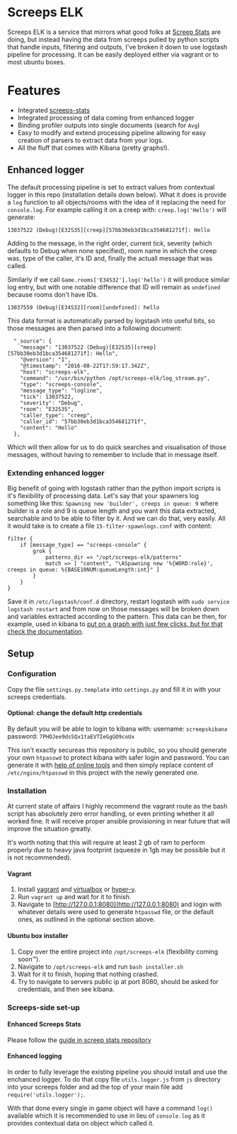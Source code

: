 # Screeps ELK

Screeps ELK is a service that mirrors what good folks at [Screep Stats](https://github.com/screepers/screeps-stats)
are doing, but instead having the data from screeps pulled by python
scripts that handle inputs, filtering and outputs, I've broken
it down to use logstash pipeline for processing. It can be easily
deployed either via vagrant or to most ubuntu boxes.

# Features

* Integrated [screeps-stats](https://github.com/screepers/screeps-stats)
* Integrated processing of data coming from enhanced logger
* Binding profiler outputs into single documents (search for `Avg`)
* Easy to modify and extend processing pipeline allowing for easy 
creation of parsers to extract data from your logs.
* All the fluff that comes with Kibana (pretty graphs!).

## Enhanced logger
The default processing pipeline is set to extract values from contextual
logger in this repo (installation details down below). What it does is 
provide a `log` function to all objects/rooms with the idea of it 
replacing the need for `console.log`. 
For example calling it on a creep with: `creep.log('Hello')` will 
generate:

```13037522 (Debug)[E32S35][creep][57bb30eb3d1bca354681271f]: Hello```

Adding to the message, in the right order, current tick, severity
(which defaults to Debug when none specified), room name in which the
creep was, type of the caller, it's ID and, finally the actuall message
that was called.

Similarly if we call `Game.rooms['E34S32'].log('hello')` it will produce
similar log entry, but with one notable difference that ID will remain
as `undefined` because rooms don't have IDs.

```13037559 (Debug)[E34S32][room][undefined]: hello```

This data format is automatically parsed by logstash into useful bits, 
so those messages are then parsed into a following document:

```  
  "_source": {
    "message": "13037522 (Debug)[E32S35][creep][57bb30eb3d1bca354681271f]: Hello",
    "@version": "1",
    "@timestamp": "2016-08-22T17:59:17.342Z",
    "host": "screeps-elk",
    "command": "/usr/bin/python /opt/screeps-elk/log_stream.py",
    "type": "screeps-console",
    "message_type": "logline",
    "tick": 13037522,
    "severity": "Debug",
    "room": "E32S35",
    "caller_type": "creep",
    "caller_id": "57bb30eb3d1bca354681271f",
    "content": "Hello"
  },
```

Which will then allow for us to do quick searches and visualisation of
those messages, without having to remember to include that in message
itself.

### Extending enhanced logger
Big benefit of going with logstash rather than the python import scripts
is it's flexibility of processing data. Let's say that your spawners
log something like this: `Spawning new 'builder', creeps in queue: 9`
where builder is a role and 9 is queue length and you want this data
extracted, searchable and to be able to filter by it. 
And we can do that, very easily. All it would take is to create a file
`15-filter-spawnlogs.conf` with content:

```
filter {
    if [message_type] == "screeps-console" {
        grok {
            patterns_dir => "/opt/screeps-elk/patterns"
            match => [ "content", "\ASpawning new '%{WORD:role}', creeps in queue: %{BASE10NUM:queueLength:int}" ]
        }
    }
}
```

Save it in `/etc/logstash/conf.d` directory, restart logstash with 
`sudo service logstash restart` and from now on those messages will be 
broken down and variables extracted according to the pattern.
This data can be then, for example, used in kibana to [put on a graph
with just few clicks, but for that check the documentation](https://www.elastic.co/guide/en/kibana/current/introduction.html).

## Setup

### Configuration

Copy the file `settings.py.template` into `settings.py` and fill it in
with your screeps credentials.

#### Optional: change the default http credentials
By default you will be able to login to kibana with:
username: `screepskibana`
password: `7PHOJee9dsSQx1taEVTIeGgGO9coUx`

This isn't exactly secureas this repository is public, so you should 
generate your own `htpasswd` to protect kibana with safer login and 
password. You can generate it with [help of online tools](http://www.htaccesstools.com/htpasswd-generator/)
and then simply replace content of `/etc/nginx/htpasswd` in this project
with the newly generated one.

### Installation
At current state of affairs I highly recommend the vagrant route as the
bash script has absolutely zero error handling, or even printing whether
it all worked fine. It will receive proper ansible provisioning in near
future that will improve the situation greatly.

It's worth noting that this will require at least 2 gb of ram to perform
properly due to heavy java footprint (squeeze in 1gb may be possible
but it is not recommended).

#### Vagrant
1. Install [vagrant](https://www.vagrantup.com/) and [virtualbox](https://www.virtualbox.org/) 
or [hyper-v](https://technet.microsoft.com/en-us/library/mt169373%28v=ws.11%29.aspx?f=255&MSPPError=-2147217396).
2. Run `vagrant up` and wait for it to finish.
3. Navigate to [http://127.0.0.1:8080](http://127.0.0.1:8080) and login
 with whatever details were used to generate `htpasswd` file, or the
 default ones, as outlined in the optional section above.
 
#### Ubuntu box installer
1. Copy over the entire project into `/opt/screeps-elk` (flexibility
coming soon™).
2. Navigate to `/opt/screeps-elk` and run `bash installer.sh`
3. Wait for it to finish, hoping that nothing crashed.
4. Try to navigate to servers public ip at port 8080, should be asked
for credentials, and then see kibana.

### Screeps-side set-up

#### Enhanced Screeps Stats
Please follow the [guide in screep stats repository](https://github.com/screepers/screeps-stats/blob/master/README.md#enhanced-screeps-stats-collection)

#### Enhanced logging
In order to fully leverage the existing pipeline you should install and
use the enchanced logger. To do that copy file `utils.logger.js` from 
`js` directory into your screeps folder and ad the top of your main file
add `require('utils.logger');`.

With that done every single in game object will have a command `log()`
available which it is recommended to use in lieu of `console.log` as
it provides contextual data on object which called it.
